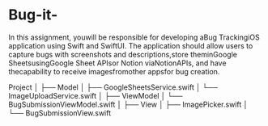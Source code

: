 # Bug-it-
In this assignment, youwill be responsible for developing aBug TrackingiOS application using Swift and SwiftUI. The application should allow users to capture bugs with screenshots and descriptions,store theminGoogle SheetsusingGoogle Sheet APIsor Notion viaNotionAPIs, and have thecapability to receive imagesfromother appsfor bug creation.


Project
│
├── Model
│   ├── GoogleSheetsService.swift
│   └── ImageUploadService.swift
│
├── ViewModel
│   └── BugSubmissionViewModel.swift
│
├── View
│   ├── ImagePicker.swift
│   └── BugSubmissionView.swift



